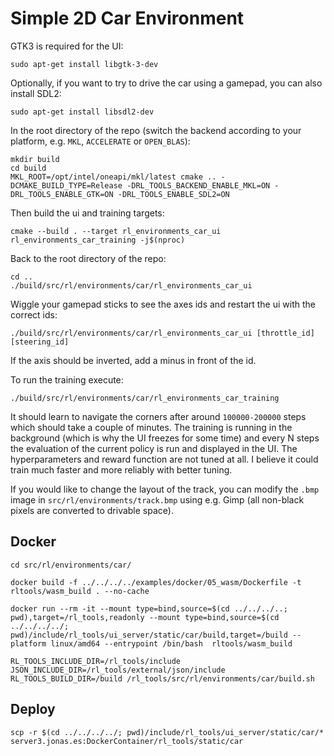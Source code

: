 # Simple 2D Car Environment
GTK3 is required for the UI:
```
sudo apt-get install libgtk-3-dev
```
Optionally, if you want to try to drive the car using a gamepad, you can also install SDL2:
```
sudo apt-get install libsdl2-dev
```

In the root directory of the repo (switch the backend according to your platform, e.g. `MKL`, `ACCELERATE` or `OPEN_BLAS`):
```
mkdir build
cd build
MKL_ROOT=/opt/intel/oneapi/mkl/latest cmake .. -DCMAKE_BUILD_TYPE=Release -DRL_TOOLS_BACKEND_ENABLE_MKL=ON -DRL_TOOLS_ENABLE_GTK=ON -DRL_TOOLS_ENABLE_SDL2=ON
```

Then build the ui and training targets:
```
cmake --build . --target rl_environments_car_ui rl_environments_car_training -j$(nproc)
```

Back to the root directory of the repo:
```
cd ..
./build/src/rl/environments/car/rl_environments_car_ui
```
Wiggle your gamepad sticks to see the axes ids and restart the ui with the correct ids:
```
./build/src/rl/environments/car/rl_environments_car_ui [throttle_id] [steering_id]
```
If the axis should be inverted, add a minus in front of the id.

To run the training execute:
```
./build/src/rl/environments/car/rl_environments_car_training
```
It should learn to navigate the corners after around `100000-200000` steps which should take a couple of minutes. The training is running in the background (which is why the UI freezes for some time) and every N steps the evaluation of the current policy is run and displayed in the UI. The hyperparameters and reward function are not tuned at all. I believe it could train much faster and more reliably with better tuning.

If you would like to change the layout of the track, you can modify the `.bmp` image in `src/rl/environments/track.bmp` using e.g. Gimp (all non-black pixels are converted to drivable space).




## Docker
```
cd src/rl/environments/car/
```
```
docker build -f ../../../../examples/docker/05_wasm/Dockerfile -t rltools/wasm_build . --no-cache
```
```
docker run --rm -it --mount type=bind,source=$(cd ../../../..; pwd),target=/rl_tools,readonly --mount type=bind,source=$(cd ../../../../; pwd)/include/rl_tools/ui_server/static/car/build,target=/build --platform linux/amd64 --entrypoint /bin/bash  rltools/wasm_build
```
```
RL_TOOLS_INCLUDE_DIR=/rl_tools/include JSON_INCLUDE_DIR=/rl_tools/external/json/include RL_TOOLS_BUILD_DIR=/build /rl_tools/src/rl/environments/car/build.sh
```

## Deploy
```
scp -r $(cd ../../../../; pwd)/include/rl_tools/ui_server/static/car/* server3.jonas.es:DockerContainer/rl_tools/static/car
```

